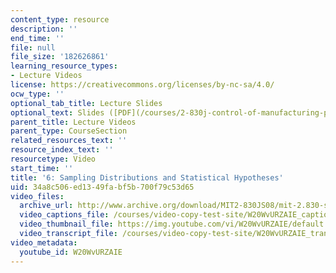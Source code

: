 ```yaml
---
content_type: resource
description: ''
end_time: ''
file: null
file_size: '182626861'
learning_resource_types:
- Lecture Videos
license: https://creativecommons.org/licenses/by-nc-sa/4.0/
ocw_type: ''
optional_tab_title: Lecture Slides
optional_text: Slides ([PDF](/courses/2-830j-control-of-manufacturing-processes-sma-6303-spring-2008/resources/lecture6))
parent_title: Lecture Videos
parent_type: CourseSection
related_resources_text: ''
resource_index_text: ''
resourcetype: Video
start_time: ''
title: '6: Sampling Distributions and Statistical Hypotheses'
uid: 34a8c506-ed13-49fa-bf5b-700f79c53d65
video_files:
  archive_url: http://www.archive.org/download/MIT2-830JS08/mit-2.830-s08-lec06_300k.mp4
  video_captions_file: /courses/video-copy-test-site/W20WvURZAIE_captions.vtt
  video_thumbnail_file: https://img.youtube.com/vi/W20WvURZAIE/default.jpg
  video_transcript_file: /courses/video-copy-test-site/W20WvURZAIE_transcript.pdf
video_metadata:
  youtube_id: W20WvURZAIE
---
```

